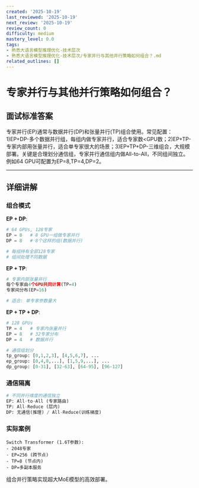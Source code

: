 ```yaml
---
created: '2025-10-19'
last_reviewed: '2025-10-19'
next_review: '2025-10-19'
review_count: 0
difficulty: medium
mastery_level: 0.0
tags:
- 熟悉大语言模型推理优化-技术层次
- 熟悉大语言模型推理优化-技术层次/专家并行与其他并行策略如何组合？.md
related_outlines: []
---
```


# 专家并行与其他并行策略如何组合？

## 面试标准答案

专家并行(EP)通常与数据并行(DP)和张量并行(TP)组合使用。常见配置：1)EP+DP-多个数据并行组，每组内做专家并行，适合专家数<GPU数；2)EP+TP-专家内部用张量并行，适合单专家很大的场景；3)EP+TP+DP-三维组合，大规模部署。关键是合理划分通信组，专家并行通信组内做All-to-All，不同组间独立。例如64 GPU可配置为EP=8,TP=4,DP=2。

---

## 详细讲解

### 组合模式

**EP + DP**:
```python
# 64 GPUs, 128专家
EP = 8   # 8 GPU一组做专家并行
DP = 8   # 8个这样的组(数据并行)

# 每组持有全部128专家
# 组间处理不同数据
```

**EP + TP**:
```python
# 专家内部张量并行
每个专家由4个GPU共同计算(TP=4)
专家间分布(EP=16)

# 适合: 单专家参数量大
```

**EP + TP + DP**:
```python
# 128 GPUs
TP = 4   # 专家内张量并行
EP = 8   # 32专家分布
DP = 4   # 数据并行

# 通信组划分
tp_group: [0,1,2,3], [4,5,6,7], ...
ep_group: [0,4,8,...], [1,5,9,...], ...
dp_group: [0-31], [32-63], [64-95], [96-127]
```

### 通信隔离

```python
# 不同并行维度的通信独立
EP: All-to-All (专家路由)
TP: All-Reduce (层内)
DP: 无通信(推理) / All-Reduce(训练梯度)
```

### 实际案例

```
Switch Transformer (1.6T参数):
- 2048专家
- EP=256 (跨节点)
- TP=8 (节点内)
- DP=多副本服务
```

组合并行策略实现超大MoE模型的高效部署。

